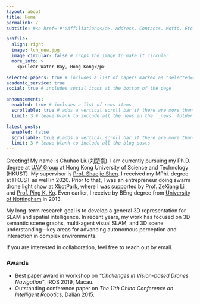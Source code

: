 ```yaml
---
layout: about
title: Home
permalink: /
subtitle: #<a href='#'>Affiliations</a>. Address. Contacts. Motto. Etc.

profile:
  align: right
  image: lch_new.jpg
  image_circular: false # crops the image to make it circular
  more_info: >
    <p>Clear Water Bay, Hong Kong</p>

selected_papers: true # includes a list of papers marked as "selected={true}"
academic_service: true
social: true # includes social icons at the bottom of the page

announcements:
  enabled: true # includes a list of news items
  scrollable: true # adds a vertical scroll bar if there are more than 3 news items
  limit: 3 # leave blank to include all the news in the `_news` folder

latest_posts:
  enabled: false
  scrollable: true # adds a vertical scroll bar if there are more than 3 new posts items
  limit: 3 # leave blank to include all the blog posts
---
```


Greeting! My name is Chuhao Liu(刘楚豪). I am currently pursuing my Ph.D. degree at [UAV Group](https://uav.hkust.edu.hk) at Hong Kong University of Science and Technology (HKUST). My supervisor is [Prof. Shaojie Shen](https://uav.hkust.edu.hk/group/). I received my MPhi. degree at HKUST as well in 2020. Prior to that, I was an entrepreneur doing swarm drone light show at [XbotPark](wwww.xbotpark.com), where I was supported by [Prof. ZeXiang Li](https://seng.hkust.edu.hk/about/people/faculty/zexiang-li) and [Prof. Ping K. Ko](https://ece.hkust.edu.hk/pingko). Even earlier, I receive by BEng degree from [University of Nottingham](https://www.nottingham.ac.uk) in 2013.

My long-term research goal is to develop a general 3D representation for SLAM and spatial intelligence. In recent years, my work has focused on 3D semantic scene graphs, multi-agent visual SLAM, and 3D scene understanding—key areas for advancing autonomous perception and interaction in complex environments.

If you are interested in collaboration, feel free to reach out by email.

### Awards
- Best paper award in workshop on *“Challenges in Vision-based Drones Navigation"*, IROS 2019, Macau. 
- Outstanding conference paper on *The 11th China Conference on Intelligent Robotics*, Dalian 2015. 
